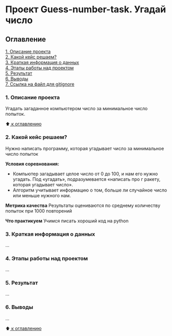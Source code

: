 # Проект Guess-number-task. Угадай число

## Оглавление
[1. Описание проекта](https://github.com/Chicko68/my_first_rep/tree/main/project_0/README.md#Описание-проекта)  
[2. Какой кейс решаем?](https://github.com/Chicko68/my_first_rep/tree/main/project_0/README.md#Какой-кейс-решаем)  
[3. Краткая информация о данных](https://github.com/Chicko68/my_first_rep/tree/main/project_0/README.md#Краткая-информация-о-данных)  
[4. Этапы работы над проектом](https://github.com/Chicko68/my_first_rep/tree/main/project_0/README.md#Этапы-работы-над-проектом)  
[5. Результат](https://github.com/Chicko68/my_first_rep/tree/main/project_0/README.md#Результат)  
[6. Выводы](https://github.com/Chicko68/my_first_rep/tree/main/project_0/README.md#Выводы)  
[7. Ссылка на файл для gitignore](https://docs.google.com/spreadsheets/d/1bvez_io7UHnGOkzKyD-7NJ8RGh3RURO4/edit?usp=drive_link&ouid=117809252430194775080&rtpof=true&sd=true)



### 1. Описание проекта
Угадать загаданное компьютером число за минимальное число попыток.

:arrow_up:[ к оглавлению](https://github.com/Chicko68/my_first_rep/tree/main/project_0/README.md#Оглавление)

### 2. Какой кейс решаем?
Нужно написать программу, которая угадывает число за минимальное число попыток

**Условия соревнования:**
- Компьютер загадывает целое число от 0 до 100, и нам его нужно угадать. Под «угадать», подразумевается «написать про г ракету, которая угадывает число».
- Алгоритм учитывает информацию о том, больше ли случайное число или меньше нужного нам.

**Метрика качества**
Результаты оцениваются по среднему количеству попыток при 1000 повторений

**Что практикуем**
Учимся писать хороший код на python

### 3. Краткая информация о данных
...

### 4. Этапы работы над проектом
...

### 5. Результат
...

### 6. Выводы
...

:arrow_up:[ к оглавлению](https://github.com/alex-sokolov2011/skillfactory_rds/blob/master/module_7/README.md#Оглавление)
